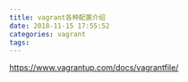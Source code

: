```yaml
---
title: vagrant各种配置介绍
date: 2018-11-15 17:55:52
categories: vagrant
tags:
---
```


https://www.vagrantup.com/docs/vagrantfile/
